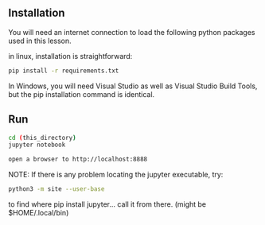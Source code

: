 ## Installation

You will need an internet connection to load the following python packages
used in this lesson.

in linux, installation is straightforward:

```bash
pip install -r requirements.txt
```

In Windows, you will need Visual Studio as well as Visual Studio Build Tools, but the pip installation command is identical.


## Run

```bash
cd (this_directory)
jupyter notebook

open a browser to http://localhost:8888
```

NOTE: If there is any problem locating the jupyter executable, try:

```bash
python3 -m site --user-base
```

to find where pip install jupyter... call it from there. (might be $HOME/.local/bin)
